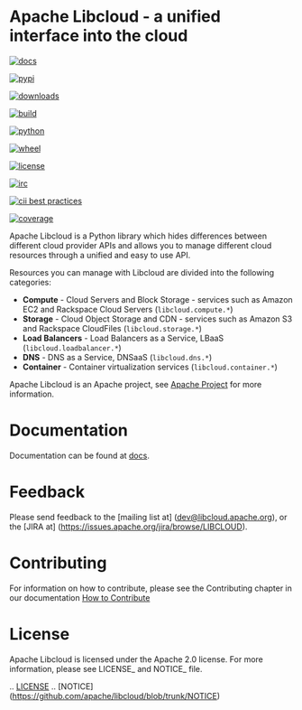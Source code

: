 Apache Libcloud - a unified interface into the cloud
====================================================

[![docs](https://img.shields.io/badge/docs-latest-brightgreen.svg?style=flat)](https://libcloud.readthedocs.org)

[![pypi](https://img.shields.io/pypi/v/apache-libcloud.svg)](https://pypi.python.org/pypi/apache-libcloud/)

[![downloads](https://img.shields.io/pypi/dm/apache-libcloud.svg)](https://pypi.python.org/pypi/apache-libcloud/)

[![build](https://img.shields.io/travis/apache/libcloud/trunk.svg)](http://travis-ci.org/apache/libcloud)

[![python](https://img.shields.io/pypi/pyversions/apache-libcloud.svg)](https://pypi.python.org/pypi/apache-libcloud/)

[![wheel](https://img.shields.io/pypi/wheel/apache-libcloud.svg)](https://pypi.python.org/pypi/apache-libcloud/)

[![license](https://img.shields.io/github/license/apache/libcloud.svg)](https://github.com/apache/libcloud/blob/trunk/LICENSE)

[![irc](https://img.shields.io/irc/%23libcloud.png)](http://webchat.freenode.net/?channels=libcloud)

[![cii best practices](https://bestpractices.coreinfrastructure.org/projects/152/badge)](https://bestpractices.coreinfrastructure.org/projects/152)

[![coverage](https://coveralls.io/repos/github/apache/libcloud/badge.svg?branch=trunk)](https://coveralls.io/github/apache/libcloud?branch=trunk)

Apache Libcloud is a Python library which hides differences between different
cloud provider APIs and allows you to manage different cloud resources
through a unified and easy to use API.

Resources you can manage with Libcloud are divided into the following categories:

* **Compute** - Cloud Servers and Block Storage - services such as Amazon EC2 and Rackspace
  Cloud Servers (``libcloud.compute.*``)
* **Storage** - Cloud Object Storage and CDN  - services such as Amazon S3 and Rackspace
  CloudFiles (``libcloud.storage.*``)
* **Load Balancers** - Load Balancers as a Service, LBaaS (``libcloud.loadbalancer.*``)
* **DNS** - DNS as a Service, DNSaaS (``libcloud.dns.*``)
* **Container** - Container virtualization services (``libcloud.container.*``)


Apache Libcloud is an Apache project, see [Apache Project](http://libcloud.apache.org) for
more information.

Documentation
=============

Documentation can be found at [docs](https://libcloud.readthedocs.org).

Feedback
========

Please send feedback to the [mailing list at] (dev@libcloud.apache.org),
or the [JIRA at] (https://issues.apache.org/jira/browse/LIBCLOUD).

Contributing
============

For information on how to contribute, please see the Contributing
chapter in our documentation
[How to Contribute](https://libcloud.readthedocs.org/en/latest/development.html#contributing)

License
=======

Apache Libcloud is licensed under the Apache 2.0 license. For more information, please see LICENSE_ and NOTICE_  file.

.. [LICENSE](https://github.com/apache/libcloud/blob/trunk/LICENSE)
.. [NOTICE] (https://github.com/apache/libcloud/blob/trunk/NOTICE)
